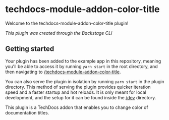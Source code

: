 # techdocs-module-addon-color-title

Welcome to the techdocs-module-addon-color-title plugin!

_This plugin was created through the Backstage CLI_

## Getting started

Your plugin has been added to the example app in this repository, meaning you'll be able to access it by running `yarn start` in the root directory, and then navigating to [/techdocs-module-addon-color-title](http://localhost:3000/techdocs-module-addon-color-title).

You can also serve the plugin in isolation by running `yarn start` in the plugin directory.
This method of serving the plugin provides quicker iteration speed and a faster startup and hot reloads.
It is only meant for local development, and the setup for it can be found inside the [/dev](./dev) directory.

This plugin is a TechDocs addon that enables you to change color of documentation titles.
